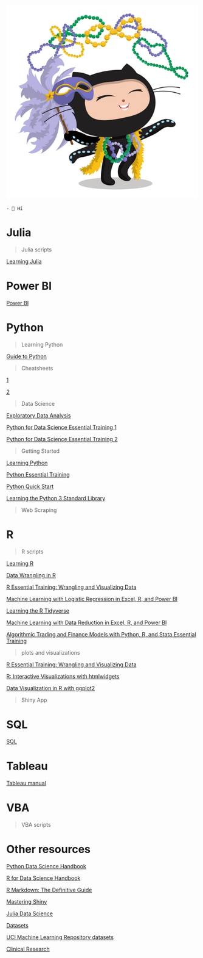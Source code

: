 ![image](https://raw.githubusercontent.com/icimaciej/scripts/main/image.png)

```
- 👋 Hi
```

# Julia

> Julia scripts

[Learning Julia](https://icimaciej.github.io/scripts/jl%20Julia%20Essential%20Training.html)

# Power BI

[Power BI](https://icimaciej.github.io/scripts/Power%20BI.pdf)

# Python

> Learning Python

[Guide to Python](https://icimaciej.github.io/scripts/py%20w3schools.html)

> Cheatsheets

[1](https://raw.githubusercontent.com/icimaciej/scripts/main/py%20python.png)

[2](https://raw.githubusercontent.com/icimaciej/scripts/main/py%20Python%20cheatsheet.png)

> Data Science

[Exploratory Data Analysis](https://icimaciej.github.io/scripts/py%20ExploratoryDataAnalysis.html)

[Python for Data Science Essential Training 1](https://icimaciej.github.io/scripts/py%2021%20Python%20Essential%20Training%20Part%201.html)

[Python for Data Science Essential Training 2](https://icimaciej.github.io/scripts/py%2022%20Python%20Essential%20Training%20Part%202.html)

> Getting Started

[Learning Python](https://icimaciej.github.io/scripts/py%200001%20learning-python.html)

[Python Essential Training](https://icimaciej.github.io/scripts/py%200003%20Python%20Essential%20Training.html)

[Python Quick Start](https://icimaciej.github.io/scripts/py%200004%20Python%20Quick%20Start.html)

[Learning the Python 3 Standard Library](https://icimaciej.github.io/scripts/py%200006%20Learning%20the%20Python%203%20Standard%20Library.html)

> Web Scraping

# R

> R scripts

[Learning R](https://icimaciej.github.io/scripts/r%2001%20Learning%20R.html)

[Data Wrangling in R](https://icimaciej.github.io/scripts/r%2003%20Data%20Wrangling%20in%20R.html)

[R Essential Training: Wrangling and Visualizing Data](https://icimaciej.github.io/scripts/r%2004%20R%20Essential%20Training%20Wrangling%20and%20Visualizing%20Data.html)

[Machine Learning with Logistic Regression in Excel, R, and Power BI](https://icimaciej.github.io/scripts/r%2007%20Machine%20Learning%20with%20Logistic%20Regression%20in%20Excel%2C%20R%2C%20and%20Power%20BI.html)

[Learning the R Tidyverse](https://icimaciej.github.io/scripts/r%2009%20Learning%20the%20R%20Tidyverse.html)

[Machine Learning with Data Reduction in Excel, R, and Power BI](https://icimaciej.github.io/scripts/r%2010%20Machine%20Learning%20with%20Data%20Reduction%20in%20Excel%2C%20R%2C%20and%20Power%20BI.html)

[Algorithmic Trading and Finance Models with Python, R, and Stata Essential Training](https://icimaciej.github.io/scripts/r%2017%20Algorithmic%20Trading%20and%20Finance%20Models%20with%20Python%2C%20R%2C%20and%20Stata%20Essential%20Training.html)

> plots and visualizations

[R Essential Training: Wrangling and Visualizing Data](https://icimaciej.github.io/scripts/r%2004%20plots%20R%20Essential%20Training%20Wrangling%20and%20Visualizing%20Data.html)

[R: Interactive Visualizations with htmlwidgets](https://icimaciej.github.io/scripts/r%2012%20plots%20R%20Interactive%20Visualizations%20with%20htmlwidgets.html)

[Data Visualization in R with ggplot2](https://icimaciej.github.io/scripts/r%2013%20plots%20Data%20Visualization%20in%20R%20with%20ggplot2.html)

> Shiny App

# SQL

[SQL](https://icimaciej.github.io/scripts/SQL.pdf)

# Tableau

[Tableau manual](https://icimaciej.github.io/scripts/Tableau.pdf)

# VBA

> VBA scripts

# Other resources

[Python Data Science Handbook](https://jakevdp.github.io/PythonDataScienceHandbook/)

[R for Data Science Handbook](https://r4ds.had.co.nz/index.html)

[R Markdown: The Definitive Guide](https://bookdown.org/yihui/rmarkdown/)

[Mastering Shiny](https://mastering-shiny.org/basic-app.html)

[Julia Data Science](https://juliadatascience.io/juliadatascience.pdf)

[Datasets](https://icimaciej.github.io/scripts/datasets.html)

[UCI Machine Learning Repository datasets](https://archive.ics.uci.edu/ml/datasets.php)

[Clinical Research](https://icimaciej.github.io/scripts/py%20Clinical%20Research.html)
